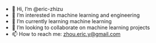 - 👋 Hi, I’m @eric-zhizu
- 👀 I’m interested in machine learning and engineering
- 🌱 I’m currently learning machine learning
- 💞️ I’m looking to collaborate on machine learning projects
- 📫 How to reach me: zhou.eric.y@gmail.com

<!---
eric-zhizu/eric-zhizu is a ✨ special ✨ repository because its `README.md` (this file) appears on your GitHub profile.
You can click the Preview link to take a look at your changes.
--->

